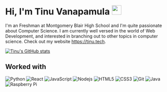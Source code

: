# Hi, I'm Tinu Vanapamula <img src="https://raw.githubusercontent.com/MartinHeinz/MartinHeinz/master/wave.gif" width="30px">

I'm an Freshman at Montgomery Blair High School and I'm quite passionate about Computer Science. I am currently well versed in the world of Web Development, and interested in branching out to other topics in computer science. Check out my website https://tinu.tech.

[![Tinu's GitHub stats](https://github-readme-stats.vercel.app/api?username=tinuh)](https://github.com/anuraghazra/github-readme-stats)

## Worked with
![Python](https://img.shields.io/badge/-Python-black?style=flat-square&logo=Python)
![React](https://img.shields.io/badge/-React-black?style=flat-square&logo=react)
![JavaScript](https://img.shields.io/badge/-JavaScript-black?style=flat-square&logo=javascript)
![Nodejs](https://img.shields.io/badge/-Nodejs-black?style=flat-square&logo=Node.js)
![HTML5](https://img.shields.io/badge/-HTML5-E34F26?style=flat-square&logo=html5&logoColor=white)
![CSS3](https://img.shields.io/badge/-CSS3-1572B6?style=flat-square&logo=css3)
![Git](https://img.shields.io/badge/-Git-black?style=flat-square&logo=git)
![Java](https://img.shields.io/badge/-java-E34A86?style=flat-square&logo=java)
![Raspberry Pi](https://img.shields.io/badge/-Raspberry%20Pi-C51A4A?style=flat-square&logo=Raspberry-Pi)
<!--
**tinuh/tinuh** is a ✨ _special_ ✨ repository because its `README.md` (this file) appears on your GitHub profile.

Here are some ideas to get you started:

- 🔭 I’m currently working on ...
- 🌱 I’m currently learning ...
- 👯 I’m looking to collaborate on ...
- 🤔 I’m looking for help with ...
- 💬 Ask me about ...
- 📫 How to reach me: ...
- 😄 Pronouns: ...
- ⚡ Fun fact: ...
-->
